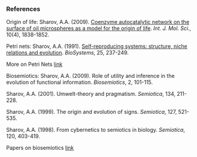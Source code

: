 ### References

Origin of life:
Sharov, A.A. (2009). [Coenzyme autocatalytic network on the surface of oil microspheres as a model for the origin of life](http://www.pubmedcentral.nih.gov/picrender.fcgi?artid=2680650&blobtype=pdf). _Int. J. Mol. Sci._, 10(4), 1838-1852.  

Petri nets:
Sharov, A.A. (1991). [Self-reproducing systems: structure, niche relations and evolution](http://home.comcast.net/~sharov/pdf/selfrep.pdf). _BioSystems_, 25, 237-249.

More on Petri Nets  [link](http://home.comcast.net/~sharov/biosem/petri/petri.html)

Biosemiotics:
Sharov, A.A. (2009). Role of utility and inference in the evolution of functional information. _Biosemiotics_, 2, 101-115.  

Sharov, A.A. (2001). Umwelt-theory and pragmatism. _Semiotica_, 134, 211-228.  

Sharov, A.A. (1999). The origin and evolution of signs. _Semiotica_, 127, 521-535.  

Sharov, A.A. (1998). From cybernetics to semiotics in biology. _Semiotica_, 120, 403-419.  

Papers on biosemiotics  [link](http://home.comcast.net/~sharov/biosem/biosem.html#papers)
